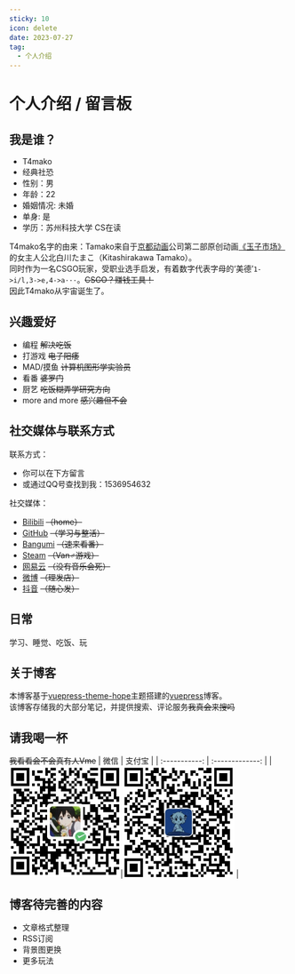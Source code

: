 ```yaml
---
sticky: 10
icon: delete
date: 2023-07-27
tag:
  - 个人介绍
---
```



# 个人介绍 / 留言板
<!-- more -->
## 我是谁？

- T4mako  
- 经典社恐
- 性别：男  
- 年龄：22
- 婚姻情况: 未婚  
- 单身: 是  
- 学历：苏州科技大学 CS在读  

T4mako名字的由来：Tamako来自于[京都动画](https://www.kyotoanimation.co.jp/)公司第二部原创动画[《玉子市场》](http://tamakomarket.com/)的女主人公北白川たまこ（Kitashirakawa Tamako）。  
同时作为一名CSGO玩家，受职业选手启发，有着数字代表字母的‘美德’`1->i/l,3->e,4->a···`。~~CSGO？赚钱工具！~~  
因此T4mako从宇宙诞生了。  

## 兴趣爱好
- 编程 ~~解决吃饭~~
- 打游戏 ~~电子阳痿~~
- MAD/摸鱼 ~~计算机图形学实验员~~
- 看番 ~~婆罗门~~
- 厨艺 ~~吃饭糊弄学研究方向~~
- more and more ~~感兴趣但不会~~
## 社交媒体与联系方式
联系方式：
- 你可以在下方留言  
- 或通过QQ号查找到我：1536954632

社交媒体：
- [Bilibili](https://space.bilibili.com/313309138) ~~（home）~~
- [GitHub](https://github.com/T4mako) ~~（学习与整活）~~
- [Bangumi](https://bgm.tv/user/t4mako) ~~（速来看番）~~
- [Steam](https://steamcommunity.com/profiles/76561199025694576/) ~~（Van♂游戏）~~
- [网易云](https://music.163.com/#/user/home?id=559686132) ~~（没有音乐会死）~~
- [微博](https://m.weibo.cn/u/6321875003) ~~（理发店）~~
- [抖音](https://www.douyin.com/user/MS4wLjABAAAA32mwXDHtuWrwk5MD48IWbQCxLEzl1K-wBpUKNiH6NdA) ~~（随心发）~~
## 日常
学习、睡觉、吃饭、玩
## 关于博客
本博客基于[vuepress-theme-hope](https://theme-hope.vuejs.press/zh/)主题搭建的[vuepress](https://vuejs.press/zh/)博客。  
该博客存储我的大部分笔记，并提供搜索、评论服务~~我真会来搜吗~~
## 请我喝一杯
~~我看看会不会真有人Vme~~
|     微信      |  支付宝   | 
| :-----------: | :-------------: | 
|<img src="../src/.vuepress/public/assets/images/vx.jpg" alt="vx" width="200" height="200">|<img src="../src/.vuepress/public/assets/images/zfb.jpg" alt="zfb" width="200" height="200"> | 
## 博客待完善的内容
- 文章格式整理
- RSS订阅
- 背景图更换
- 更多玩法
